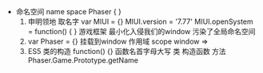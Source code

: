 - 命名空间 name space
    Phaser { }
    1. 申明领地
    取名字  var MIUI = {}
    MIUI.version = '7.77'
    MIUI.openSystem = function() { }
    游戏框架 最小化入侵我们的window 
    污染了全局命名空间
    2. var Phaser = {}   挂载到window 作用域 scope
    window => 
    3. ES5 类的构造 function() {}
    函数名首字母大写 类 构造函数
    方法 Phaser.Game.Prototype.getName
    